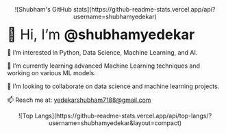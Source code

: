 <!-- GitHub Stats -->
<div align="center">
  ![Shubham's GitHub stats](https://github-readme-stats.vercel.app/api?username=shubhamyedekar)
</div>

<!-- Text Introduction with Emoji -->
<font size="6">👋 Hi, I’m <b> @shubhamyedekar </b></font>
  
👀 I’m interested in Python, Data Science, Machine Learning, and AI.

🌱 I’m currently learning advanced Machine Learning techniques and working on various ML models.

💞️ I’m looking to collaborate on data science and machine learning projects.

📫 Reach me at: [yedekarshubham7188@gmail.com](mailto:yedekarshubham7188@gmail.com)

<!-- Top Languages -->
<div align="center">
  ![Top Langs](https://github-readme-stats.vercel.app/api/top-langs/?username=shubhamyedekar&layout=compact)
</div>
